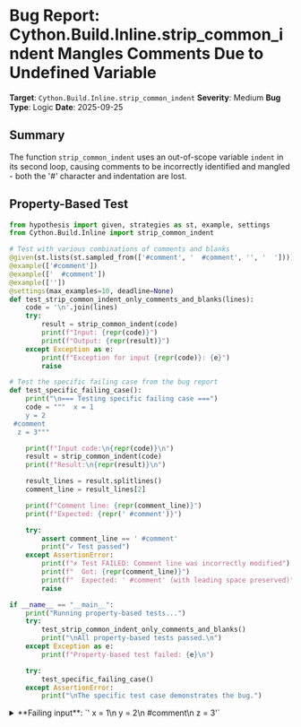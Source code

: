 # Bug Report: Cython.Build.Inline.strip_common_indent Mangles Comments Due to Undefined Variable

**Target**: `Cython.Build.Inline.strip_common_indent`
**Severity**: Medium
**Bug Type**: Logic
**Date**: 2025-09-25

## Summary

The function `strip_common_indent` uses an out-of-scope variable `indent` in its second loop, causing comments to be incorrectly identified and mangled - both the '#' character and indentation are lost.

## Property-Based Test

```python
from hypothesis import given, strategies as st, example, settings
from Cython.Build.Inline import strip_common_indent

# Test with various combinations of comments and blanks
@given(st.lists(st.sampled_from(['#comment', '  #comment', '', '  '])))
@example(['#comment'])
@example(['  #comment'])
@example([''])
@settings(max_examples=10, deadline=None)
def test_strip_common_indent_only_comments_and_blanks(lines):
    code = '\n'.join(lines)
    try:
        result = strip_common_indent(code)
        print(f"Input: {repr(code)}")
        print(f"Output: {repr(result)}")
    except Exception as e:
        print(f"Exception for input {repr(code)}: {e}")
        raise

# Test the specific failing case from the bug report
def test_specific_failing_case():
    print("\n=== Testing specific failing case ===")
    code = """  x = 1
    y = 2
 #comment
  z = 3"""

    print(f"Input code:\n{repr(code)}\n")
    result = strip_common_indent(code)
    print(f"Result:\n{repr(result)}\n")

    result_lines = result.splitlines()
    comment_line = result_lines[2]

    print(f"Comment line: {repr(comment_line)}")
    print(f"Expected: {repr(' #comment')}")

    try:
        assert comment_line == ' #comment'
        print("✓ Test passed")
    except AssertionError:
        print(f"✗ Test FAILED: Comment line was incorrectly modified")
        print(f"  Got: {repr(comment_line)}")
        print(f"  Expected: ' #comment' (with leading space preserved)")
        raise

if __name__ == "__main__":
    print("Running property-based tests...")
    try:
        test_strip_common_indent_only_comments_and_blanks()
        print("\nAll property-based tests passed.\n")
    except Exception as e:
        print(f"Property-based test failed: {e}\n")

    try:
        test_specific_failing_case()
    except AssertionError:
        print("\nThe specific test case demonstrates the bug.")
```

<details>

<summary>
**Failing input**: `'  x = 1\n    y = 2\n #comment\n  z = 3'`
</summary>
```
Running property-based tests...
Input: '#comment'
Output: '#comment'
Input: '  #comment'
Output: '  #comment'
Input: ''
Output: ''
Input: ''
Output: ''
Input: '#comment'
Output: '#comment'
Input: '\n  #comment\n\n  '
Output: '\n  #comment\n\n  '
Input: '  \n\n#comment\n\n  '
Output: '  \n\n#comment\n\n  '
Input: '  #comment'
Output: '  #comment'
Input: '  #comment\n  '
Output: '  #comment\n  '
Input: '#comment\n  #comment'
Output: '#comment\n  #comment'
Input: '  #comment\n\n  \n#comment\n'
Output: '  #comment\n\n  \n#comment'
Input: '  '
Output: '  '
Input: '  \n  #comment\n  \n  \n  #comment\n#comment'
Output: '  \n  #comment\n  \n  \n  #comment\n#comment'

All property-based tests passed.


=== Testing specific failing case ===
Input code:
'  x = 1\n    y = 2\n #comment\n  z = 3'

Result:
'x = 1\n  y = 2\ncomment\nz = 3'

Comment line: 'comment'
Expected: ' #comment'
✗ Test FAILED: Comment line was incorrectly modified
  Got: 'comment'
  Expected: ' #comment' (with leading space preserved)

The specific test case demonstrates the bug.
```
</details>

## Reproducing the Bug

```python
from Cython.Build.Inline import strip_common_indent

# Test case that demonstrates the bug
code = """  x = 1
    y = 2
 #comment
  z = 3"""

print("Input code:")
print(repr(code))
print()

result = strip_common_indent(code)

print("Result:")
print(repr(result))
print()

result_lines = result.splitlines()
print("Result lines:")
for i, line in enumerate(result_lines):
    print(f"Line {i}: {repr(line)}")
print()

# Check the comment line
comment_line = result_lines[2]
print(f"Comment line (index 2): {repr(comment_line)}")
print(f"Expected: {repr(' #comment')}")

# This should fail - the comment's leading space is incorrectly stripped
try:
    assert comment_line == ' #comment', f"Expected ' #comment' but got {repr(comment_line)}"
    print("✓ Assertion passed (unexpected!)")
except AssertionError as e:
    print(f"✗ Assertion failed: {e}")
```

<details>

<summary>
Comment line mangled: '#' character and indentation lost
</summary>
```
Input code:
'  x = 1\n    y = 2\n #comment\n  z = 3'

Result:
'x = 1\n  y = 2\ncomment\nz = 3'

Result lines:
Line 0: 'x = 1'
Line 1: '  y = 2'
Line 2: 'comment'
Line 3: 'z = 3'

Comment line (index 2): 'comment'
Expected: ' #comment'
✗ Assertion failed: Expected ' #comment' but got 'comment'
```
</details>

## Why This Is A Bug

The function `strip_common_indent` is designed to remove common leading indentation from multi-line code while preserving relative indentation and handling comments specially. However, it contains a critical programming error on line 422 of `/home/npc/pbt/agentic-pbt/envs/cython_env/lib/python3.13/site-packages/Cython/Build/Inline.py`:

```python
if not match or not line or line[indent:indent+1] == '#':
```

The variable `indent` used here is out of scope - it was only defined within the first loop (line 415) and retains the value from the last iteration of that loop. This causes several problems:

1. **Incorrect comment detection**: The function checks the wrong position in the line to identify comments. For the test input, after processing the last non-comment line `'  z = 3'`, `indent=2`. When checking the comment line `' #comment'`, it looks at position 2 (which is 'c') instead of position 1 (which is '#').

2. **Data corruption**: When the comment is not properly detected, it gets processed as a regular line. The function then strips from `min_indent` (which is 2), resulting in `' #comment'[2:]` = `'comment'`. Both the '#' character and the leading space are lost.

3. **Violation of function intent**: The first loop explicitly skips comments (lines 416-417) when calculating minimum indent, showing clear intent that comments should receive special handling. The bug defeats this intent.

## Relevant Context

- **Function location**: `/Cython/Build/Inline.py`, line 408-425
- **Used by**: `cython_inline()` and `cython_compile()` - public API functions
- **Similar function**: `Cython/Compiler/TreeFragment.py` has a similar `strip_common_indent` with proper documentation
- **No documentation**: The buggy function lacks any docstring or API documentation
- **Python scope rules**: In Python, variables defined in a loop are accessible after the loop ends but retain their last value. This is why the code doesn't raise a `NameError` but instead uses a stale value.

The bug only manifests when:
1. There are both code lines and comment lines
2. Comments have different indentation than the last processed code line
3. The stale `indent` value points to a position that doesn't contain '#'

## Proposed Fix

```diff
--- a/Cython/Build/Inline.py
+++ b/Cython/Build/Inline.py
@@ -419,7 +419,7 @@ def strip_common_indent(code):
             min_indent = indent
     for ix, line in enumerate(lines):
         match = _find_non_space(line)
-        if not match or not line or line[indent:indent+1] == '#':
+        if not match or not line or (match and line[match.start()] == '#'):
             continue
         lines[ix] = line[min_indent:]
     return '\n'.join(lines)
```